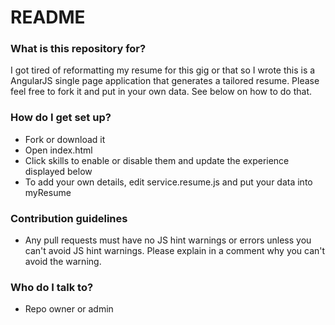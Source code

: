 # README #

### What is this repository for? ###

I got tired of reformatting my resume for this gig or that so I wrote this is a AngularJS single page application that generates a tailored resume.  Please feel free to fork it and put in your own data.  See below on how to do that.

### How do I get set up? ###

* Fork or download it
* Open index.html
* Click skills to enable or disable them and update the experience displayed below
* To add your own details, edit service.resume.js and put your data into myResume

### Contribution guidelines ###

* Any pull requests must have no JS hint warnings or errors unless you can't avoid JS hint warnings.  Please explain in a comment why you can't avoid the warning.

### Who do I talk to? ###

* Repo owner or admin
